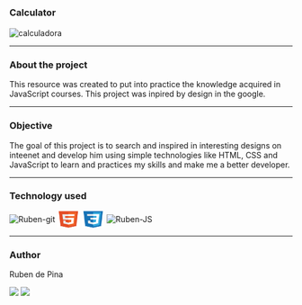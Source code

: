 <h3>Calculator</h3> 
<div style="display: inline_block">
    <img align="center" alt="calculadora" height="200" width="400" src="https://user-images.githubusercontent.com/75695011/177014126-32c187bf-2e6b-4cec-ba13-169723491cc7.jpeg">
<hr>

<h3>About the project</h3>
<p>This resource was created to put into practice the knowledge acquired in JavaScript courses. This project was inpired by design in the google.</p>   
<hr>

<h3>Objective</h3> 
<p>The goal of this project is to search and inspired in interesting designs on inteenet and develop him using simple technologies like HTML, CSS and JavaScript to learn and practices my skills and make me a better developer.</p>
<hr>

<h3>Technology used</h3>
<p><div style="display: inline_block">
  <img align="center" alt="Ruben-git" height="30" width="40" src="https://cdn.jsdelivr.net/gh/devicons/devicon/icons/git/git-original.svg" />
  <img align="center" alt="Ruben-HTML" height="30" width="40" src="https://raw.githubusercontent.com/devicons/devicon/master/icons/html5/html5-original.svg">
  <img align="center" alt="Ruben-CSS" height="30" width="40" src="https://raw.githubusercontent.com/devicons/devicon/master/icons/css3/css3-original.svg">
  <img align="center" alt="Ruben-JS" height="30" width="40" src="https://cdn.jsdelivr.net/gh/devicons/devicon/icons/javascript/javascript-original.svg">
</div></p>
<hr>

<h3>Author</h3> 
<p>Ruben de Pina</p>
<p><div>
    <a href = "mailto:rubenpina758@gmail.com"><img src="https://img.shields.io/badge/-Gmail-%23333?style=for-the-badge&logo=gmail&logoColor=white" target="_blank"></a>
   <a href="https://www.linkedin.com/in/ruben-pina-3851b4235/" target="_blank"><img src="https://img.shields.io/badge/-LinkedIn-%230077B5?style=for-the-badge&logo=linkedin&logoColor=white" target="_blank"></a> 
</div></p>
